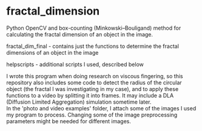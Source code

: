 # fractal_dimension
Python OpenCV and box-counting (Minkowski–Bouligand) method for calculating the fractal dimension of an object in the image. 

fractal_dim_final - contains just the functions to determine the fractal dimensions of an object in the image 

helpscripts - additional scripts I used, described below 


I wrote this program when doing research on viscous fingering, so this repository also includes some code to detect the radius of the circular object (the fractal I was investigating in my case), and to apply these functions to a video by splitting it into frames. It may include a DLA (Diffusion Limited Aggregation) simulation sometime later.  
In the 'photo and video examples' folder, I attach some of the images I used my program to process. Changing some of the image preprocessing parameters might be needed for different images. 


